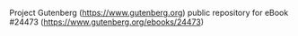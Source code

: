 Project Gutenberg (https://www.gutenberg.org) public repository for eBook #24473 (https://www.gutenberg.org/ebooks/24473)
